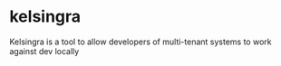 # kelsingra
Kelsingra is a tool to allow developers of multi-tenant systems to work against dev locally
